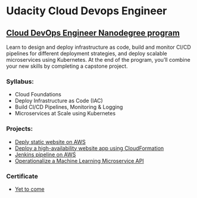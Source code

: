 # Udacity Cloud Devops Engineer
## [Cloud DevOps Engineer Nanodegree program](https://www.udacity.com/course/cloud-dev-ops-nanodegree--nd9991)

Learn to design and deploy infrastructure as code, build and monitor CI/CD pipelines for different deployment strategies, and deploy scalable microservices using Kubernetes. At the end of the program, you’ll combine your new skills by completing a capstone project.

### Syllabus:

- Cloud Foundations
- Deploy Infrastructure as Code (IAC)
- Build CI/CD Pipelines, Monitoring & Logging
- Microservices at Scale using Kubernetes


### Projects:

- [Deply static website on AWS](./deploy-static-website)
- [Deploy a high-availability website app using CloudFormation](./deploy-highly-available-website)
- [Jenkins pipeline on AWS](./jenkins-pipeline-aws)
- [Operationalize a Machine Learning Microservice API](./operationalize-a-machine-learning-microservice-api)

### Certificate

- [Yet to come]()
